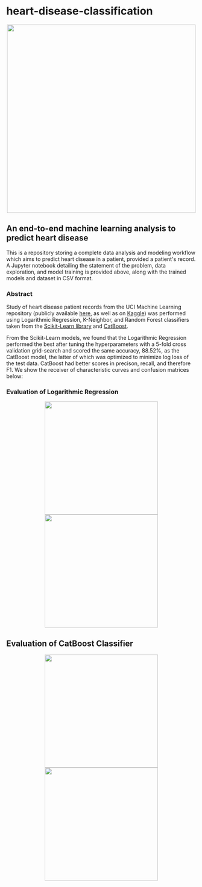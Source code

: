 # heart-disease-classification
<p align="center">
<img src="https://user-images.githubusercontent.com/86231828/125233921-ec6ea700-e322-11eb-9489-69c68c285727.png" width="500" height=auto>
</p>

## An end-to-end machine learning analysis to predict heart disease
This is a repository storing a complete data analysis and modeling workflow which aims to predict heart disease in a patient, provided a patient's record. A Jupyter notebook detailing the statement of the problem, data exploration, and model training is provided above, along with the trained models and dataset in CSV format. 

### Abstract
Study of heart disease patient records from the UCI Machine Learning repository (publicly available [here](https://archive.ics.uci.edu/ml/datasets/heart+disease), as well as on [Kaggle](https://www.kaggle.com/ronitf/heart-disease-uci)) was performed using Logarithmic Regression, K-Neighbor, and Random Forest classifiers taken from the [Scikit-Learn library](https://scikit-learn.org/stable/index.html) and [CatBoost](https://catboost.ai/). 

From the Scikit-Learn models, we found that the Logarithmic Regression performed the best after tuning the hyperparameters with a 5-fold cross validation grid-search and scored the same accuracy, 88.52%, as the CatBoost model, the latter of which was optimized to minimize log loss of the test data. CatBoost had better scores in precison, recall, and therefore F1. We show the receiver of characteristic curves and confusion matrices below:

### Evaluation of Logarithmic Regression
<p align="center">
<img src="https://user-images.githubusercontent.com/86231828/125233521-1a072080-e322-11eb-8a24-b7b679228a3e.jpg" width=auto height="300">
<img src="https://user-images.githubusercontent.com/86231828/125233399-cbf21d00-e321-11eb-9510-07e16040e6ef.png" width=auto height="300">
</p> 



## Evaluation of CatBoost Classifier
<p align="center">
<img src="https://user-images.githubusercontent.com/86231828/125233343-ae24b800-e321-11eb-9e21-cb4951f784c4.png" width=auto height="300">
<img src="https://user-images.githubusercontent.com/86231828/125233352-b41a9900-e321-11eb-80e3-085360f2d7e9.png" width=auto height="300">
</p> 
